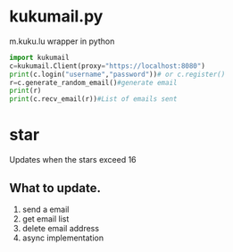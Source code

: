 # kukumail.py
m.kuku.lu wrapper in python
```py
import kukumail
c=kukumail.Client(proxy="https://localhost:8080")
print(c.login("username","password"))# or c.register()
r=c.generate_random_email()#generate email
print(r)
print(c.recv_email(r))#List of emails sent
```
# star
Updates when the stars exceed 16
## What to update.
1. send a email
2. get email list
3. delete email address
4. async implementation
